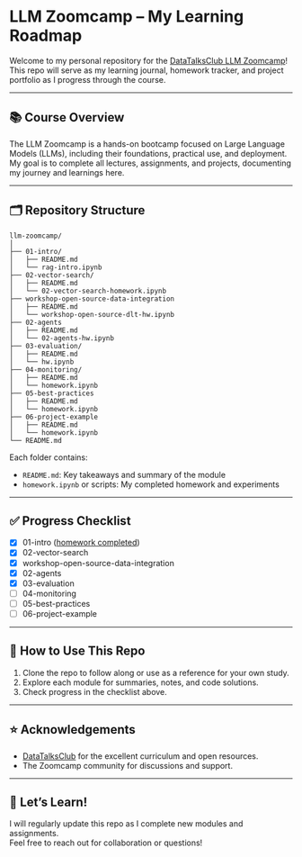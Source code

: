 # LLM Zoomcamp – My Learning Roadmap

Welcome to my personal repository for the [DataTalksClub LLM Zoomcamp](https://github.com/DataTalksClub/llm-zoomcamp/)! This repo will serve as my learning journal, homework tracker, and project portfolio as I progress through the course.

---

## 📚 Course Overview

The LLM Zoomcamp is a hands-on bootcamp focused on Large Language Models (LLMs), including their foundations, practical use, and deployment. My goal is to complete all lectures, assignments, and projects, documenting my journey and learnings here.

---

## 🗂️ Repository Structure

```
llm-zoomcamp/
│
├── 01-intro/
│   ├── README.md
│   └── rag-intro.ipynb
├── 02-vector-search/
│   ├── README.md
│   └── 02-vector-search-homework.ipynb
├── workshop-open-source-data-integration
│   ├── README.md
│   └── workshop-open-source-dlt-hw.ipynb
├── 02-agents
│   ├── README.md
│   └── 02-agents-hw.ipynb
├── 03-evaluation/
│   ├── README.md
│   └── hw.ipynb
├── 04-monitoring/
│   ├── README.md
│   └── homework.ipynb
├── 05-best-practices
│   ├── README.md
│   └── homework.ipynb
├── 06-project-example
│   ├── README.md
│   └── homework.ipynb
└── README.md
```

Each folder contains:
- `README.md`: Key takeaways and summary of the module
- `homework.ipynb` or scripts: My completed homework and experiments

---

## ✅ Progress Checklist

- [x] 01-intro ([homework completed](01-intro/rag-intro.ipynb))
- [x] 02-vector-search
- [x] workshop-open-source-data-integration
- [x] 02-agents
- [x] 03-evaluation
- [ ] 04-monitoring
- [ ] 05-best-practices
- [ ] 06-project-example

---

## 📝 How to Use This Repo

1. Clone the repo to follow along or use as a reference for your own study.
2. Explore each module for summaries, notes, and code solutions.
3. Check progress in the checklist above.

---

## ⭐️ Acknowledgements

- [DataTalksClub](https://github.com/DataTalksClub/llm-zoomcamp) for the excellent curriculum and open resources.
- The Zoomcamp community for discussions and support.

---

## 🚀 Let’s Learn!

I will regularly update this repo as I complete new modules and assignments.  
Feel free to reach out for collaboration or questions!
